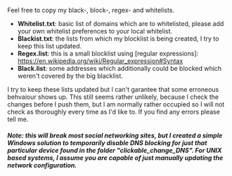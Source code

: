 Feel free to copy my black-, block-, regex- and whitelists. 

* **Whitelist.txt**: basic list of domains which are to whitelisted, please add your own whitelist preferences to your local whitelist.
* **Blackist.txt**: the lists from which my blocklist is being created, I try to keep this list updated. 
* **Regex.list**: this is a small blocklist using [regular expressions]: https://en.wikipedia.org/wiki/Regular_expression#Syntax
* **Black.list**: some addresses which additionally could be blocked which weren't covered by the big blacklist.

I try to keep these lists updated but I can't garantee that some erroneous behvaiour shows up. This still seems rather unlikely, because I check the changes before I push them, but I am normally rather occupied so I will not check as thoroughly every time as I'd like to.
If you find any errors please tell me.

##### Note: this will break most social networking sites, but I created a simple Windows solution to temporarily disable DNS blocking for just that particular device found in the folder "clickable_change_DNS". For UNIX based systems, I assume you are capable of just manually updating the network configuration.
